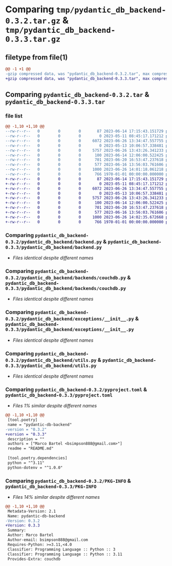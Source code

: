 # Comparing `tmp/pydantic_db_backend-0.3.2.tar.gz` & `tmp/pydantic_db_backend-0.3.3.tar.gz`

## filetype from file(1)

```diff
@@ -1 +1 @@
-gzip compressed data, was "pydantic_db_backend-0.3.2.tar", max compression
+gzip compressed data, was "pydantic_db_backend-0.3.3.tar", max compression
```

## Comparing `pydantic_db_backend-0.3.2.tar` & `pydantic_db_backend-0.3.3.tar`

### file list

```diff
@@ -1,10 +1,10 @@
--rw-r--r--   0        0        0       87 2023-06-14 17:15:43.151729 pydantic_db_backend-0.3.2/README.md
--rw-r--r--   0        0        0        0 2023-05-11 08:45:17.171212 pydantic_db_backend-0.3.2/pydantic_db_backend/__init__.py
--rw-r--r--   0        0        0     6072 2023-06-26 13:34:47.557755 pydantic_db_backend-0.3.2/pydantic_db_backend/backend.py
--rw-r--r--   0        0        0        0 2023-05-13 10:06:57.338481 pydantic_db_backend-0.3.2/pydantic_db_backend/backends/__init__.py
--rw-r--r--   0        0        0     5757 2023-06-26 13:43:26.341233 pydantic_db_backend-0.3.2/pydantic_db_backend/backends/couchdb.py
--rw-r--r--   0        0        0      100 2023-06-14 12:06:00.522425 pydantic_db_backend-0.3.2/pydantic_db_backend/backends/json_files.py
--rw-r--r--   0        0        0      701 2023-06-20 16:53:47.237618 pydantic_db_backend-0.3.2/pydantic_db_backend/exceptions/__init__.py
--rw-r--r--   0        0        0      577 2023-06-16 13:56:03.761606 pydantic_db_backend-0.3.2/pydantic_db_backend/utils.py
--rw-r--r--   0        0        0     1000 2023-06-26 14:01:18.061218 pydantic_db_backend-0.3.2/pyproject.toml
--rw-r--r--   0        0        0      766 1970-01-01 00:00:00.000000 pydantic_db_backend-0.3.2/PKG-INFO
+-rw-r--r--   0        0        0       87 2023-06-14 17:15:43.151729 pydantic_db_backend-0.3.3/README.md
+-rw-r--r--   0        0        0        0 2023-05-11 08:45:17.171212 pydantic_db_backend-0.3.3/pydantic_db_backend/__init__.py
+-rw-r--r--   0        0        0     6072 2023-06-26 13:34:47.557755 pydantic_db_backend-0.3.3/pydantic_db_backend/backend.py
+-rw-r--r--   0        0        0        0 2023-05-13 10:06:57.338481 pydantic_db_backend-0.3.3/pydantic_db_backend/backends/__init__.py
+-rw-r--r--   0        0        0     5757 2023-06-26 13:43:26.341233 pydantic_db_backend-0.3.3/pydantic_db_backend/backends/couchdb.py
+-rw-r--r--   0        0        0      100 2023-06-14 12:06:00.522425 pydantic_db_backend-0.3.3/pydantic_db_backend/backends/json_files.py
+-rw-r--r--   0        0        0      701 2023-06-20 16:53:47.237618 pydantic_db_backend-0.3.3/pydantic_db_backend/exceptions/__init__.py
+-rw-r--r--   0        0        0      577 2023-06-16 13:56:03.761606 pydantic_db_backend-0.3.3/pydantic_db_backend/utils.py
+-rw-r--r--   0        0        0     1000 2023-06-26 14:02:35.672668 pydantic_db_backend-0.3.3/pyproject.toml
+-rw-r--r--   0        0        0      766 1970-01-01 00:00:00.000000 pydantic_db_backend-0.3.3/PKG-INFO
```

### Comparing `pydantic_db_backend-0.3.2/pydantic_db_backend/backend.py` & `pydantic_db_backend-0.3.3/pydantic_db_backend/backend.py`

 * *Files identical despite different names*

### Comparing `pydantic_db_backend-0.3.2/pydantic_db_backend/backends/couchdb.py` & `pydantic_db_backend-0.3.3/pydantic_db_backend/backends/couchdb.py`

 * *Files identical despite different names*

### Comparing `pydantic_db_backend-0.3.2/pydantic_db_backend/exceptions/__init__.py` & `pydantic_db_backend-0.3.3/pydantic_db_backend/exceptions/__init__.py`

 * *Files identical despite different names*

### Comparing `pydantic_db_backend-0.3.2/pydantic_db_backend/utils.py` & `pydantic_db_backend-0.3.3/pydantic_db_backend/utils.py`

 * *Files identical despite different names*

### Comparing `pydantic_db_backend-0.3.2/pyproject.toml` & `pydantic_db_backend-0.3.3/pyproject.toml`

 * *Files 1% similar despite different names*

```diff
@@ -1,10 +1,10 @@
 [tool.poetry]
 name = "pydantic-db-backend"
-version = "0.3.2"
+version = "0.3.3"
 description = ""
 authors = ["Marco Bartel <bsimpson888@gmail.com>"]
 readme = "README.md"
 
 [tool.poetry.dependencies]
 python = "^3.11"
 python-dotenv = "^1.0.0"
```

### Comparing `pydantic_db_backend-0.3.2/PKG-INFO` & `pydantic_db_backend-0.3.3/PKG-INFO`

 * *Files 14% similar despite different names*

```diff
@@ -1,10 +1,10 @@
 Metadata-Version: 2.1
 Name: pydantic-db-backend
-Version: 0.3.2
+Version: 0.3.3
 Summary: 
 Author: Marco Bartel
 Author-email: bsimpson888@gmail.com
 Requires-Python: >=3.11,<4.0
 Classifier: Programming Language :: Python :: 3
 Classifier: Programming Language :: Python :: 3.11
 Provides-Extra: couchdb
```

